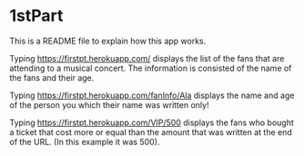 # 1stPart

This is a README file to explain how this app works.

Typing https://firstpt.herokuapp.com/ displays the list of the fans that are attending to a musical concert. The information
is consisted of the name of the fans and their age.

Typing https://firstpt.herokuapp.com/fanInfo/Ala displays the name and age of the person you which their name was written
only!

Typing https://firstpt.herokuapp.com/VIP/500 displays the fans who bought a ticket that cost more or equal than the amount
that was written at the end of the URL. (In this example it was 500).



